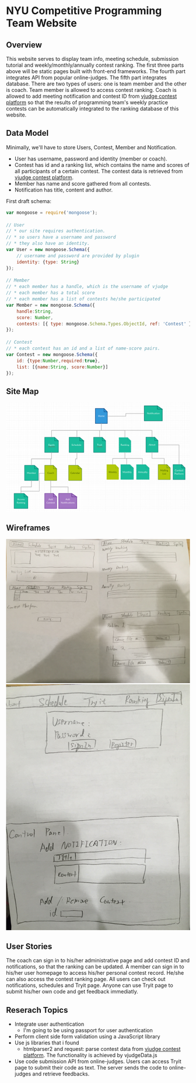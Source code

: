 
# NYU Competitive Programming Team Website

## Overview
This website serves to display team info, meeting schedule, submission tutorial and weekly/monthly/annually contest ranking. The first three parts above will be static pages built with front-end frameworks. The fourth part integrates API from popular online-judges. The fifth part integrates database. There are two types of users: one is team member and the other is coach. Team member is allowed to access contest ranking. Coach is allowed to add meeting notification and contest ID from [vjudge contest platform](http://acm.hust.edu.cn/vjudge/contest/toListContest.action) so that the results of programming team's weekly practice contests can be automatically integrated to the ranking database of this website.



## Data Model


Minimally, we'll have to store Users, Contest, Member and Notification.

* User has username, password and identity (member or coach).
* Contest has id and a ranking list, which contains the name and scores of all participants of a certain contest. The contest data is retrieved from [vjudge contest platform](http://acm.hust.edu.cn/vjudge/contest/toListContest.action).
* Member has name and score gathered from all contests.
* Notification has title, content and author.

First draft schema:

```javascript
var mongoose = require('mongoose');

// User
// * our site requires authentication.
// * so users have a username and password
// * they also have an identity.
var User = new mongoose.Schema({
	// username and password are provided by plugin
	identity: {type: String}
});

// Member
// * each member has a handle, which is the username of vjudge
// * each member has a total score
// * each member has a list of contests he/she participated
var Member = new mongoose.Schema({
	handle:String,
	score: Number,
	contests: [{ type: mongoose.Schema.Types.ObjectId, ref: 'Contest' }]
});

// Contest
// * each contest has an id and a list of name-score pairs.
var Contest = new mongoose.Schema({
	id: {type:Number,required:true},
	list: [{name:String, score:Number}]
});
```
## Site Map
![list create](documentation/p3.png)
## Wireframes

![list create](documentation/p2.jpg)
![list create](documentation/p1.JPG)

## User Stories

The coach can sign in to his/her administrative page and add contest ID and notifications, so that the ranking can be updated.
A member can sign in to his/her user homepage to access his/her personal contest record. He/she can also access the contest ranking page. 
All users can check out notifications, schedules and Tryit page. Anyone can use Tryit page to submit his/her own code and get feedback immediatly.

## Reserach Topics

* Integrate user authentication
    * I'm going to be using passport for user authentication
* Perform client side form validation using a JavaScript library
* Use js libraries that i found
    * htmlparser2 and request: parse contest data from [vjudge contest platform](http://acm.hust.edu.cn/vjudge/contest/toListContest.action). The functionality is achieved by vjudgeData.js
* Use code submission API from online-judges. Users can access Tryit page to submit their code as text. The server sends the code to online-judges and retrieve feedbacks.
